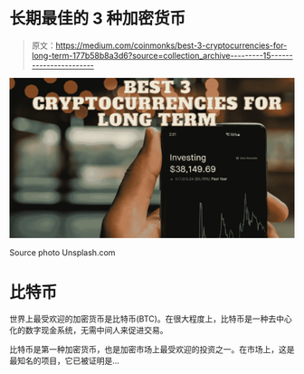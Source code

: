 # 长期最佳的 3 种加密货币

> 原文：<https://medium.com/coinmonks/best-3-cryptocurrencies-for-long-term-177b58b8a3d6?source=collection_archive---------15----------------------->

![](img/54a27148ad573886e30b52605d3e71fb.png)

Source photo Unsplash.com

# 比特币

世界上最受欢迎的加密货币是比特币(BTC)。在很大程度上，比特币是一种去中心化的数字现金系统，无需中间人来促进交易。

比特币是第一种加密货币，也是加密市场上最受欢迎的投资之一。在市场上，这是最知名的项目，它已被证明是…